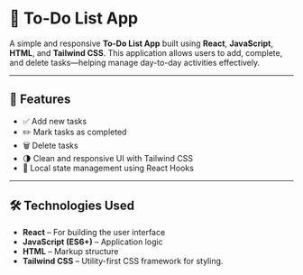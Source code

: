 # 📝 To-Do List App

A simple and responsive **To-Do List App** built using **React**, **JavaScript**, **HTML**, and **Tailwind CSS**. This application allows users to add, complete, and delete tasks—helping manage day-to-day activities effectively.

---

## 🚀 Features

- ✅ Add new tasks
- ✏️ Mark tasks as completed
- 🗑️ Delete tasks
- 🌗 Clean and responsive UI with Tailwind CSS
- 💾 Local state management using React Hooks

---

## 🛠️ Technologies Used

- **React** – For building the user interface
- **JavaScript (ES6+)** – Application logic
- **HTML** – Markup structure
- **Tailwind CSS** – Utility-first CSS framework for styling.
